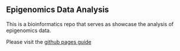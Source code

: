 ## Epigenomics Data Analysis

This is a bioinformatics repo that serves as showcase the analysis of epigenomics data.

Please visit the [github pages guide](https://pipaber.github.io/RNA-Seq/)
